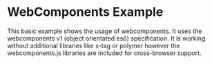 # WebComponents Example
This basic example shows the usage of webcomponents. It uses the webcomponents v1 (object orientated es6) specification. It is working without additional libraries like x-tag or polymer however the webcomponents.js libraries are included for cross-browser support.
